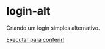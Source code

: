 # login-alt

Criando um login simples alternativo.

<a href="https://davisouza1.github.io/login-altenativo/"> Executar para conferir!<a>

